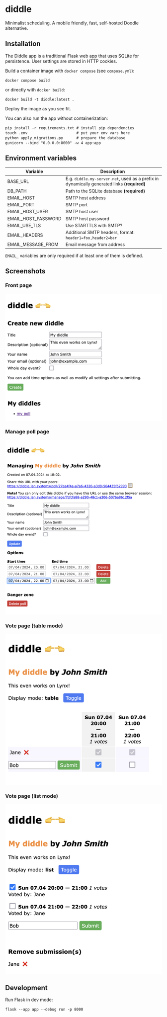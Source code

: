 # diddle

Minimalist scheduling. A mobile friendly, fast, self-hosted Doodle alternative.

## Installation

The Diddle app is a traditional Flask web app that uses SQLite for persistence. User settings are stored in HTTP cookies.

Build a container image with `docker compose` (see `compose.yml`):

    docker compose build

or directly with `docker build`:

    docker build -t diddle:latest .

Deploy the image as you see fit.

You can also run the app without containerization:

    pip install -r requirements.txt # install pip dependencies
    touch .env                      # put your env vars here
    python apply_migrations.py      # prepare the database
    gunicorn --bind "0.0.0.0:8000" -w 4 app:app

## Environment variables

| Variable | Description |
| -------- | ----------- |
| BASE_URL | E.g. `diddle.my-server.net`, used as a prefix in dynamically generated links **(required)** |
| DB_PATH | Path to the SQLite database **(required)** |
| EMAIL_HOST | SMTP host address |
| EMAIL_PORT | SMTP port |
| EMAIL_HOST_USER | SMTP host user |
| EMAIL_HOST_PASSWORD | SMTP host password |
| EMAIL_USE_TLS | Use STARTTLS with SMTP? |
| EMAIL_HEADERS | Additional SMTP headers, format: `header1=foo,header2=bar` |
| EMAIL_MESSAGE_FROM | Email message from address |

`EMAIL_` variables are only required if at least one of them is defined.

## Screenshots

### Front page

![Front page](docs/screenshot_frontpage.png)

### Manage poll page

![Manage poll page](docs/screenshot_manage.png)

### Vote page (table mode)

![Vote page table mode](docs/screenshot_poll_table.png)

### Vote page (list mode)

![Vote page list mode](docs/screenshot_poll_list.png)

## Development

Run Flask in dev mode:

    flask --app app --debug run -p 8000
